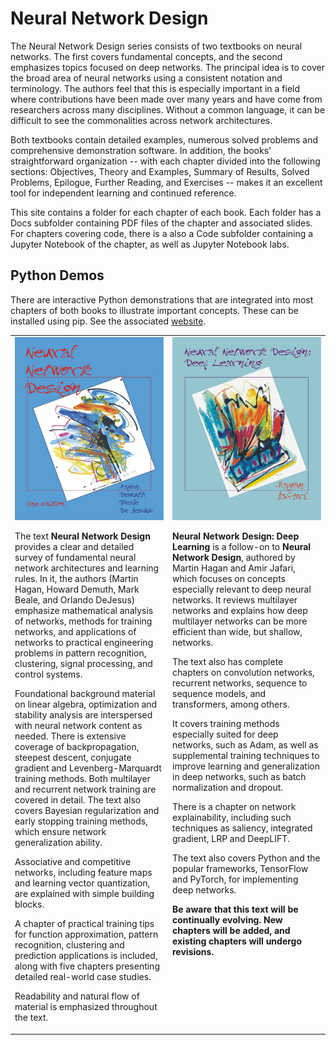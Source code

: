 # Neural Network Design

The Neural Network Design series consists of two textbooks on neural networks. 
The first covers fundamental concepts, and the second emphasizes topics focused on deep networks. 
The principal idea is to cover the broad area of neural networks using a consistent
notation and terminology. The authors feel that this is especially important in 
a field where contributions have been made over many years and 
have come from researchers across many disciplines. Without a 
common language, it can be difficult to see the commonalities across network
architectures.

Both textbooks contain detailed examples, numerous solved problems and comprehensive demonstration 
software. In addition, the books' straightforward organization -- with each chapter divided into the 
following sections: Objectives, Theory and Examples, Summary of Results, Solved Problems, Epilogue, 
Further Reading, and Exercises -- makes it an excellent tool for independent learning and continued reference.

This site contains a folder for each chapter of each book. Each folder has a Docs subfolder 
containing PDF files of the chapter and associated slides. For chapters covering code, there is a 
also a Code subfolder containing a Jupyter Notebook of the chapter, as well as Jupyter Notebook labs.

## Python Demos
There are interactive Python demonstrations that are integrated 
into most chapters of both books to illustrate important 
concepts. These can be installed using pip. See the associated 
[website](https://pypi.org/project/nndesigndemos/).

<table>
<tr>
<td width="50%" valign="top">
<img src="NNDesign/FrontCoverSmallNND.jpg" alt="FrontCoverSmallNND.jpg">

The text **Neural Network Design** provides a clear and detailed survey of 
fundamental neural network architectures 
and learning rules. In it, the authors (Martin Hagan, Howard Demuth, 
Mark Beale, and Orlando DeJesus) emphasize mathematical analysis of
networks, methods for training networks, and applications of networks to 
practical engineering problems in 
pattern recognition, clustering, signal processing, and control systems. 

Foundational background material on linear algebra, optimization and
stability analysis are interspersed with neural network content as needed.
There is extensive coverage of backpropagation, steepest descent, conjugate gradient and 
Levenberg-Marquardt training methods. Both multilayer and recurrent network training are covered 
in detail. The text also covers Bayesian regularization and early stopping training methods, 
which ensure network generalization ability.

Associative and competitive networks, including feature maps and learning vector quantization, 
are explained with simple building blocks.

A chapter of practical training tips for function approximation, pattern recognition, clustering 
and prediction applications is included, along with five chapters presenting detailed real-world 
case studies.

Readability and natural flow of material is emphasized throughout the text.

</td>
<td width="50%" valign="top">
<img src="NNDesignDeepLearning/FrontCoverSmall.jpg" alt="FrontCoverSmall.jpg">

**Neural Network Design: Deep Learning** is a follow-on to **Neural Network Design**,
authored by Martin Hagan and Amir Jafari, which focuses on concepts especially
relevant to deep neural networks. It reviews multilayer networks and explains 
how deep multilayer networks can be more efficient than wide, but shallow, networks.

The text also has complete chapters on convolution networks, recurrent networks, 
sequence to sequence models, and transformers, among others.

It covers training methods especially suited for deep networks, such as Adam, as well as supplemental
training techniques to improve learning and generalization in deep networks, such as batch normalization
and dropout.

There is a chapter on network explainability, including such techniques as saliency, 
integrated gradient, LRP and DeepLIFT.

The text also covers Python and the popular frameworks, TensorFlow and PyTorch, for 
implementing deep networks.

**Be aware that this text will be continually evolving. 
New chapters will be added, and existing chapters will 
undergo revisions.**

</td>
</tr>
</table>


